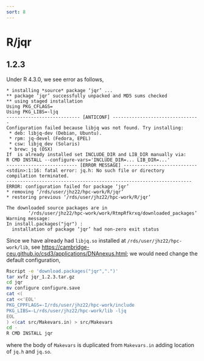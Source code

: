 ```yaml
---
sort: 8
---
```


# R/jqr

## 1.2.3

Under R 4.3.0, we see error as follows,

```
* installing *source* package ‘jqr’ ...
** package ‘jqr’ successfully unpacked and MD5 sums checked
** using staged installation
Using PKG_CFLAGS=
Using PKG_LIBS=-ljq
--------------------------- [ANTICONF] --------------------------------
Configuration failed because libjq was not found. Try installing:
 * deb: libjq-dev (Debian, Ubuntu).
 * rpm: jq-devel (Fedora, EPEL)
 * csw: libjq_dev (Solaris)
 * brew: jq (OSX)
If  is already installed set INCLUDE_DIR and LIB_DIR manually via:
R CMD INSTALL --configure-vars='INCLUDE_DIR=... LIB_DIR=...'
-------------------------- [ERROR MESSAGE] ---------------------------
<stdin>:1:16: fatal error: jq.h: No such file or directory
compilation terminated.
--------------------------------------------------------------------
ERROR: configuration failed for package ‘jqr’
* removing ‘/rds/user/jhz22/hpc-work/R/jqr’
* restoring previous ‘/rds/user/jhz22/hpc-work/R/jqr’

The downloaded source packages are in
        ‘/rds/user/jhz22/hpc-work/work/RtmpRfkrxq/downloaded_packages’
Warning message:
In install.packages("jqr") :
  installation of package ‘jqr’ had non-zero exit status

```

Since we have already had `libjq.so` installed at `/rds/user/jhz22/hpc-work/lib`, see <https://cambridge-ceu.github.io/csd3/applications/DNAnexus.html>; we would need change the default configuration,

```bash
Rscript -e 'download.packages("jqr",".")'
tar xvfz jqr_1.2.3.tar.gz
cd jqr
mv configure configure.save
cat <(
cat <<'EOL'
PKG_CPPFLAGS=-I/rds/user/jhz22/hpc-work/include
PKG_LIBS=-L/rds/user/jhz22/hpc-work/lib -ljq
EOL
) <(cat src/Makevars.in) > src/Makevars
cd -
R CMD INSTALL jqr
```

where the body of `Makevars` is duplicated from `Makevars.in` adding location of `jq.h` and `jq.so`.
